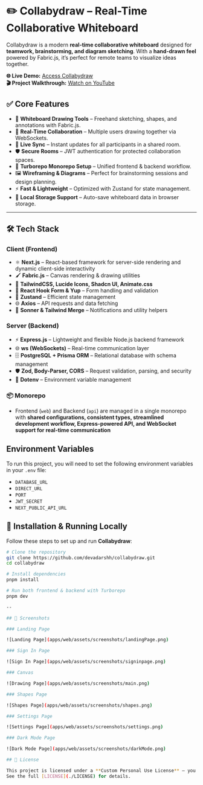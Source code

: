 # ✏️ Collabydraw – Real-Time Collaborative Whiteboard

Collabydraw is a modern **real-time collaborative whiteboard** designed for **teamwork, brainstorming, and diagram sketching**. With a **hand-drawn feel** powered by Fabric.js, it’s perfect for remote teams to visualize ideas together.

**🌐 Live Demo:** [Access Collabydraw](https://collabydraw-web.vercel.app/)  
**🎬 Project Walkthrough:** [Watch on YouTube](https://youtube.com/your-video-link)

## ✅ Core Features

- 🎨 **Whiteboard Drawing Tools** – Freehand sketching, shapes, and annotations with Fabric.js.
- 🤝 **Real-Time Collaboration** – Multiple users drawing together via WebSockets.
- 📡 **Live Sync** – Instant updates for all participants in a shared room.
- 🛡 **Secure Rooms** – JWT authentication for protected collaboration spaces.
- 🔄 **Turborepo Monorepo Setup** – Unified frontend & backend workflow.
- 🖼 **Wireframing & Diagrams** – Perfect for brainstorming sessions and design planning.
- ⚡ **Fast & Lightweight** – Optimized with Zustand for state management.
- 💾 **Local Storage Support** – Auto-save whiteboard data in browser storage.

---

## 🛠 Tech Stack

### **Client (Frontend)**

- ⚛️ **Next.js** – React-based framework for server-side rendering and dynamic client-side interactivity
- 🖌 **Fabric.js** – Canvas rendering & drawing utilities
- 🎨 **TailwindCSS, Lucide Icons, Shadcn UI, Animate.css**
- 📝 **React Hook Form & Yup** – Form handling and validation
- 🔄 **Zustand** – Efficient state management
- 🌐 **Axios** – API requests and data fetching
- 🔔 **Sonner & Tailwind Merge** – Notifications and utility helpers

### **Server (Backend)**

- ⚡ **Express.js** – Lightweight and flexible Node.js backend framework
- 🌐 **ws (WebSockets)** – Real-time communication layer
- 🗄 **PostgreSQL + Prisma ORM** – Relational database with schema management
- 🛡 **Zod, Body-Parser, CORS** – Request validation, parsing, and security
- 🌱 **Dotenv** – Environment variable management

### **📦 Monorepo**

- Frontend (`web`) and Backend (`api`) are managed in a single monorepo with **shared configurations, consistent types, streamlined development workflow, Express-powered API, and WebSocket support for real-time communication**

## Environment Variables

To run this project, you will need to set the following environment variables in your `.env` file:

- `DATABASE_URL`
- `DIRECT_URL`
- `PORT`
- `JWT_SECRET`
- `NEXT_PUBLIC_API_URL`

## 🚀 Installation & Running Locally

Follow these steps to set up and run **Collabydraw**:

```bash
# Clone the repository
git clone https://github.com/devadarshh/collabydraw.git
cd collabydraw

# Install dependencies
pnpm install

# Run both frontend & backend with Turborepo
pnpm dev

--

## 📸 Screenshots

### Landing Page

![Landing Page](apps/web/assets/screenshots/landingPage.png)

### Sign In Page

![Sign In Page](apps/web/assets/screenshots/signinpage.png)

### Canvas

![Drawing Page](apps/web/assets/screenshots/main.png)

### Shapes Page

![Shapes Page](apps/web/assets/screenshots/shapes.png)

### Settings Page

![Settings Page](apps/web/assets/screenshots/settings.png)

### Dark Mode Page

![Dark Mode Page](apps/web/assets/screenshots/darkMode.png)

## 📄 License

This project is licensed under a **Custom Personal Use License** — you may view and learn from the code, but **commercial use, redistribution, or claiming authorship is strictly prohibited**.
See the full [LICENSE](./LICENSE) for details.
```
